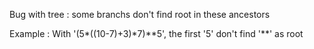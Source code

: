 Bug with tree : some branchs don't find root in these ancestors

Example :
With '(5*((10-7)+3)*7)\*\*5', the first '5' don't find '\*\*' as root
